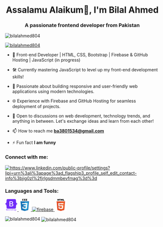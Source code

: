 <h1 align="center">Assalamu Alaikum👋, I'm Bilal Ahmed</h1>
<h3 align="center">A passionate frontend developer from Pakistan</h3>

<p align="left"> <img src="https://komarev.com/ghpvc/?username=bilalahmed804&label=Profile%20views&color=0e75b6&style=flat" alt="bilalahmed804" /> </p>

<p align="left"> <a href="https://github.com/ryo-ma/github-profile-trophy"><img src="https://github-profile-trophy.vercel.app/?username=bilalahmed804" alt="bilalahmed804" /></a> </p>

- 👋 Front-end Developer | HTML, CSS, Bootstrap | Firebase & GitHub Hosting | JavaScript (in progress)

- 🛠️ Currently mastering JavaScript to level up my front-end development skills!

- 🚀 Passionate about building responsive and user-friendly web applications using modern technologies.

- 🌐 Experience with Firebase and GitHub Hosting for seamless deployment of projects.

- 💬 Open to discussions on web development, technology trends, and anything in between. Let's exchange ideas and learn from each other!

- 📫 How to reach me **ba3801534@gmail.com**

- ⚡ Fun fact **I am funny**

<h3 align="left">Connect with me:</h3>
<p align="left">
<a href="https://linkedin.com/in/https://www.linkedin.com/public-profile/settings?lipi=urn%3ali%3apage%3ad_flagship3_profile_self_edit_contact-info%3bjig0zl%2fjrlgsdmmbevfmag%3d%3d" target="blank"><img align="center" src="https://raw.githubusercontent.com/rahuldkjain/github-profile-readme-generator/master/src/images/icons/Social/linked-in-alt.svg" alt="https://www.linkedin.com/public-profile/settings?lipi=urn%3ali%3apage%3ad_flagship3_profile_self_edit_contact-info%3bjig0zl%2fjrlgsdmmbevfmag%3d%3d" height="30" width="40" /></a>
</p>

<h3 align="left">Languages and Tools:</h3>
<p align="left"> <a href="https://getbootstrap.com" target="_blank" rel="noreferrer"> <img src="https://raw.githubusercontent.com/devicons/devicon/master/icons/bootstrap/bootstrap-plain-wordmark.svg" alt="bootstrap" width="40" height="40"/> </a> <a href="https://www.w3schools.com/css/" target="_blank" rel="noreferrer"> <img src="https://raw.githubusercontent.com/devicons/devicon/master/icons/css3/css3-original-wordmark.svg" alt="css3" width="40" height="40"/> </a> <a href="https://firebase.google.com/" target="_blank" rel="noreferrer"> <img src="https://www.vectorlogo.zone/logos/firebase/firebase-icon.svg" alt="firebase" width="40" height="40"/> </a> <a href="https://www.w3.org/html/" target="_blank" rel="noreferrer"> <img src="https://raw.githubusercontent.com/devicons/devicon/master/icons/html5/html5-original-wordmark.svg" alt="html5" width="40" height="40"/> </a> </p>

<p><img align="left" src="https://github-readme-stats.vercel.app/api/top-langs?username=bilalahmed804&show_icons=true&locale=en&layout=compact" alt="bilalahmed804" /></p>

<p>&nbsp;<img align="center" src="https://github-readme-stats.vercel.app/api?username=bilalahmed804&show_icons=true&locale=en" alt="bilalahmed804" /></p>
